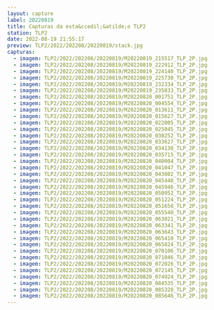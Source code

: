 ```yaml
---
layout: capture
label: 20220819
title: Capturas da esta&ccedil;&atilde;o TLP2
station: TLP2
date: 2022-08-19 21:55:17
preview: TLP2/2022/202208/20220819/stack.jpg
capturas:
  - imagem: TLP2/2022/202208/20220819/M20220819_215517_TLP_2P.jpg
  - imagem: TLP2/2022/202208/20220819/M20220819_222912_TLP_2P.jpg
  - imagem: TLP2/2022/202208/20220819/M20220819_224140_TLP_2P.jpg
  - imagem: TLP2/2022/202208/20220819/M20220819_225730_TLP_2P.jpg
  - imagem: TLP2/2022/202208/20220819/M20220819_232334_TLP_2P.jpg
  - imagem: TLP2/2022/202208/20220819/M20220819_235033_TLP_2P.jpg
  - imagem: TLP2/2022/202208/20220819/M20220820_001751_TLP_2P.jpg
  - imagem: TLP2/2022/202208/20220819/M20220820_004554_TLP_2P.jpg
  - imagem: TLP2/2022/202208/20220819/M20220820_013611_TLP_2P.jpg
  - imagem: TLP2/2022/202208/20220819/M20220820_015627_TLP_2P.jpg
  - imagem: TLP2/2022/202208/20220819/M20220820_022005_TLP_2P.jpg
  - imagem: TLP2/2022/202208/20220819/M20220820_025045_TLP_2P.jpg
  - imagem: TLP2/2022/202208/20220819/M20220820_030252_TLP_2P.jpg
  - imagem: TLP2/2022/202208/20220819/M20220820_033627_TLP_2P.jpg
  - imagem: TLP2/2022/202208/20220819/M20220820_034138_TLP_2P.jpg
  - imagem: TLP2/2022/202208/20220819/M20220820_035715_TLP_2P.jpg
  - imagem: TLP2/2022/202208/20220819/M20220820_040004_TLP_2P.jpg
  - imagem: TLP2/2022/202208/20220819/M20220820_041047_TLP_2P.jpg
  - imagem: TLP2/2022/202208/20220819/M20220820_043802_TLP_2P.jpg
  - imagem: TLP2/2022/202208/20220819/M20220820_045448_TLP_2P.jpg
  - imagem: TLP2/2022/202208/20220819/M20220820_045946_TLP_2P.jpg
  - imagem: TLP2/2022/202208/20220819/M20220820_050952_TLP_2P.jpg
  - imagem: TLP2/2022/202208/20220819/M20220820_051224_TLP_2P.jpg
  - imagem: TLP2/2022/202208/20220819/M20220820_051658_TLP_2P.jpg
  - imagem: TLP2/2022/202208/20220819/M20220820_055540_TLP_2P.jpg
  - imagem: TLP2/2022/202208/20220819/M20220820_063021_TLP_2P.jpg
  - imagem: TLP2/2022/202208/20220819/M20220820_063341_TLP_2P.jpg
  - imagem: TLP2/2022/202208/20220819/M20220820_063643_TLP_2P.jpg
  - imagem: TLP2/2022/202208/20220819/M20220820_065410_TLP_2P.jpg
  - imagem: TLP2/2022/202208/20220819/M20220820_065824_TLP_2P.jpg
  - imagem: TLP2/2022/202208/20220819/M20220820_070106_TLP_2P.jpg
  - imagem: TLP2/2022/202208/20220819/M20220820_071046_TLP_2P.jpg
  - imagem: TLP2/2022/202208/20220819/M20220820_072026_TLP_2P.jpg
  - imagem: TLP2/2022/202208/20220819/M20220820_072145_TLP_2P.jpg
  - imagem: TLP2/2022/202208/20220819/M20220820_074924_TLP_2P.jpg
  - imagem: TLP2/2022/202208/20220819/M20220820_084535_TLP_2P.jpg
  - imagem: TLP2/2022/202208/20220819/M20220820_085328_TLP_2P.jpg
  - imagem: TLP2/2022/202208/20220819/M20220820_085646_TLP_2P.jpg
---
```

